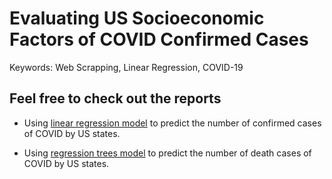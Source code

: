 # Evaluating US Socioeconomic Factors of COVID Confirmed Cases
Keywords: Web Scrapping, Linear Regression, COVID-19

## Feel free to check out the reports
- Using [linear regression model](https://github.com/twyunting/US-Socioeconomic-Factors-of-COVID-19/blob/main/data_analysis_prject/analysis/Evaluating_Socioeconomic_Factors_of_COVID_Confirmed_Cases.pdf) to predict the number of confirmed cases of COVID by US states.

- Using [regression trees model](https://github.com/twyunting/US-Socioeconomic-Factors-of-COVID-19/blob/main/self_study_project/Regression_trees.pdf) to predict the number of death cases of COVID by US states.